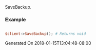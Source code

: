 SaveBackup.
### Example

```perl

$client->SaveBackup(); # Returns void
```


Generated On 2018-01-15T13:04:48-08:00
